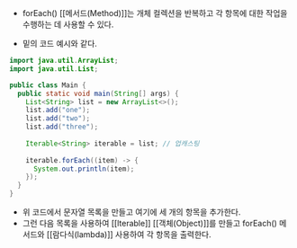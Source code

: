 - forEach() [[메서드(Method)]]는 개체 컬렉션을 반복하고 각 항목에 대한 작업을 수행하는 데 사용할 수 있다.


- 밑의 코드 예시와 같다.

```java
import java.util.ArrayList;
import java.util.List;

public class Main {
  public static void main(String[] args) {
    List<String> list = new ArrayList<>();
    list.add("one");
    list.add("two");
    list.add("three");
    
    Iterable<String> iterable = list; // 업캐스팅
    
    iterable.forEach((item) -> {
      System.out.println(item);
    });
  }
}
```

- 위 코드에서 문자열 목록을 만들고 여기에 세 개의 항목을 추가한다. 
- 그런 다음 목록을 사용하여 [[lterable]] [[객체(Object)]]를 만들고 forEach() 메서드와 [[람다식(lambda)]] 사용하여 각 항목을 출력한다.
